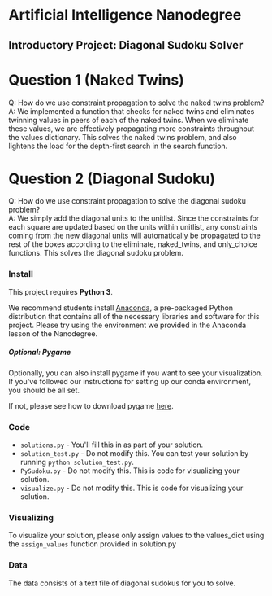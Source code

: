 # Artificial Intelligence Nanodegree
## Introductory Project: Diagonal Sudoku Solver

# Question 1 (Naked Twins)
Q: How do we use constraint propagation to solve the naked twins problem?  
A: We implemented a function that checks for naked twins and eliminates twinning values in peers of each of the naked twins.  When we eliminate these values, we are effectively propagating more constraints throughout the values dictionary.  This solves the naked twins problem, and also lightens the load for the depth-first search in the search function.

# Question 2 (Diagonal Sudoku)
Q: How do we use constraint propagation to solve the diagonal sudoku problem?  
A: We simply add the diagonal units to the unitlist.  Since the constraints for each square are updated based on the units within unitlist, any constraints coming from the new diagonal units will automatically be propagated to the rest of the boxes according to the eliminate, naked_twins, and only_choice functions.  This solves the diagonal sudoku problem.

### Install

This project requires **Python 3**.

We recommend students install [Anaconda](https://www.continuum.io/downloads), a pre-packaged Python distribution that contains all of the necessary libraries and software for this project. 
Please try using the environment we provided in the Anaconda lesson of the Nanodegree.

##### Optional: Pygame

Optionally, you can also install pygame if you want to see your visualization. If you've followed our instructions for setting up our conda environment, you should be all set.

If not, please see how to download pygame [here](http://www.pygame.org/download.shtml).

### Code

* `solutions.py` - You'll fill this in as part of your solution.
* `solution_test.py` - Do not modify this. You can test your solution by running `python solution_test.py`.
* `PySudoku.py` - Do not modify this. This is code for visualizing your solution.
* `visualize.py` - Do not modify this. This is code for visualizing your solution.

### Visualizing

To visualize your solution, please only assign values to the values_dict using the ```assign_values``` function provided in solution.py

### Data

The data consists of a text file of diagonal sudokus for you to solve.
